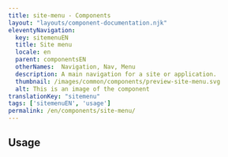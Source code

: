 ```yaml
---
title: site-menu - Components
layout: "layouts/component-documentation.njk"
eleventyNavigation:
  key: sitemenuEN
  title: Site menu
  locale: en
  parent: componentsEN
  otherNames:  Navigation, Nav, Menu
  description: A main navigation for a site or application.
  thumbnail: /images/common/components/preview-site-menu.svg
  alt: This is an image of the component
translationKey: "sitemenu"
tags: ['sitemenuEN', 'usage']
permalink: /en/components/site-menu/
---
```


## Usage